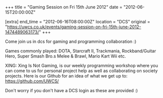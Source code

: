 +++
title = "Gaming Session on Fri 15th June 2012"
date = "2012-06-15T20:00:00Z"

[extra]
end_time = "2012-06-16T08:00:00Z"
location = "DCS"
original = "https://uwcs.co.uk/events/gaming-session-on-fri-15th-june-2012-1474489063173/"
+++

Come join us in dcs for gaming and programming collaboration :)

Games commonly played: DOTA, Starcraft II, Trackmania, Rockband/Guitar Hero, Super Smash Bro.s Melee & Brawl, Mario Kart Wii etc.

XING: Xing Is Not Gaming, is our weekly programming workshop where you can come to us for personal project help as well as collaborating on society projects. Here is our Github for an idea of what we get up to: https://github.com/UWCS/

Don't worry if you don't have a DCS login as these are provided :)

